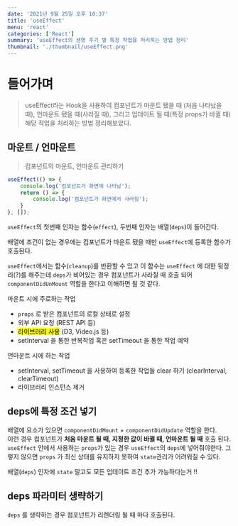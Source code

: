 ```yaml
---
date: '2021년 9월 25일 오후 10:37'
title: 'useEffect'
menu: 'react'
categories: ['React']
summary: 'useEffect의 생명 주기 별 특정 작업을 처리하는 방법 정리'
thumbnail: './thumbnail/useEffect.png'
---
```

# 들어가며
> useEffect라는 Hook을 사용하여 컴포넌트가 마운트 됐을 때 (처음 나타났을 때), 언마운트 됐을 때(사라질 때), 그리고 업데이트 될 때(특정 props가 바뀔 때) 해당 작업을 처리하는 방법 정리해보았다.

## 마운트 / 언마운트
> 컴포넌트의 마운트, 언마운트 관리하기

```jsx
useEffect(() => {
	console.log('컴포넌트가 화면에 나타남');
	return () => {
		console.log('컴포넌트가 화면에서 사라짐');
	}
}, []);
```

`useEffect`의 첫번째 인자는 함수(`effect`), 두번째 인자는 배열(`deps`)이 들어간다.

배열에 조건이 없는 경우에는 컴포넌트가 마운트 됐을 때만 `useEffect`에 등록한 함수가 호출된다.

`useEffect`에서는 함수(`cleanup`)를 반환할 수 있고 이 함수는 `useEffect` 에 대한 뒷정리(?)를 해주는데 `deps`가 비어있는 경우 컴포넌트가 사라질 때 호출 되어 `componentDidUnMount` 역할을 한다고 이해하면 될 것 같다.

마운트 시에 주로하는 작업

- `props` 로 받은 컴포넌트의 로컬 상태로 설정
- 외부 API 요청 (REST API 등)
- <mark>라이브러리 사용</mark> (D3, Video.js 등)
- setInterval 을 통한 반복작업 혹은 setTimeout 을 통한 작업 예약

언마운트 시에 하는 작업 

- setInterval, setTimeout 을 사용하여 등록한 작업들 clear 하기 (clearInterval, clearTimeout)
- 라이브러리 인스턴스 제거

## deps에 특정 조건 넣기

배열에 요소가 있으면 `componentDidMount` + `componentDidUpdate` 역할을 한다.<br/>
이런 경우 컴포넌트가 **처음 마운트 될 때, 지정한 값이 바뀔 때, 언마운트 될 때** 호출 된다.<br/>
`useEffect` 안에서 사용하는 `props`가 있는 경우 `useEffect`의 `deps`에 넣어줘야한다. 그렇지 않으면 `props` 가 최신 상태를 유지하지 못하여 `state`관리가 어려워질 수 있다.

배열(`deps`) 인자에 `state` 말고도 모든 업데이트 조건 추가 가능하다는거 !!

## deps 파라미터 생략하기

`deps` 를 생략하는 경우 컴포넌트가 리렌더링 될 때 마다 호출된다.